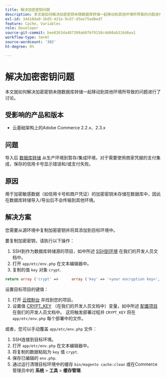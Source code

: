```yaml
---
title: 解决加密密钥问题
description: 本文就如何解决加密密钥未随数据库转储一起移动到其他环境所导致的问题进行了讨论。
exl-id: 34410da0-1bd5-421e-9cd7-d3ee75ad8ed7
feature: Cache, Variables
role: Developer
source-git-commit: bee0263da487399ab07bf9158c4d60ab316d6ea1
workflow-type: tm+mt
source-wordcount: '302'
ht-degree: 0%

---
```


# 解决加密密钥问题

本文就如何解决加密密钥未随数据库转储一起移动到其他环境所导致的问题进行了讨论。

## 受影响的产品和版本

* 云基础架构上的Adobe Commerce 2.2.x、2.3.x

## 问题

导入后 [数据库转储](/help/how-to/general/create-database-dump-on-cloud.md) 从生产环境到暂存/集成环境，对于需要使用商家凭据的支付集成，保存的信用卡号显示错误和/或支付失败。

## 原因

用于加密敏感数据（如信用卡号和商户凭证）的加密密钥未存储在数据库中，因此在数据库转储导入/导出后不会传输到其他环境。

## 解决方案

您需要从源环境中复制加密密钥并将其添加到目标环境中。

要复制加密密钥，请执行以下操作：

1. SSH到作为数据库转储源的项目，如中所述 [SSH到环境](https://experienceleague.adobe.com/docs/commerce-cloud-service/user-guide/develop/secure-connections.html) 在我们的开发人员文档中。
1. 打开 `app/etc/env.php` 在文本编辑器中。
1. 复制的值 `key` 对象 `crypt`.

```php
return array ('crypt' =>      array ('key' => '<your encryption key>', ),);
```

设置目标项目的键值：

1. 打开 [云控制台](https://console.adobecommerce.com) 并找到您的项目。
1. 设置值 [CRYPT\_KEY](https://experienceleague.adobe.com/docs/commerce-cloud-service/user-guide/configure/env/stage/variables-deploy.html) （在我们的开发人员文档中）变量，如中所述 [配置项目](https://experienceleague.adobe.com/docs/commerce-cloud-service/user-guide/project/overview.html) 在我们的开发人员文档中。 这将触发部署过程并 `CRYPT_KEY` 将在 `app/etc/env.php` 每个部署中的文件。

或者，您可以手动覆盖 `app/etc/env.php` 文件：

1. SSH连接到目标环境。
1. 打开 `app/etc/env.php` 在文本编辑器中。
1. 将复制的数据粘贴为 `key` 值 `crypt`.
1. 保存已编辑的 `env.php`.
1. 通过运行清理目标环境中的缓存 `bin/magento cache:clean` 或在Commerce管理员中的 **系统** > **工具** > **缓存管理**.
